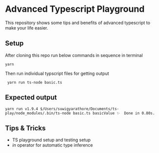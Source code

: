 # Advanced Typescript Playground

This repository shows some tips and benefits of advanced typescript to make your life easier.

## Setup

After cloning this repo run below commands in sequence in terminal

```yarn```

Then run individual typscript files for getting output

``` yarn run ts-node basic.ts```


## Expected output

`yarn run v1.9.4
$/Users/suwigyarathore/Documents/ts-play/node_modules/.bin/ts-node basic.ts
basicValue
✨  Done in 0.80s. `

## Tips & Tricks

* TS playground setup and testing setup
* *in* operator for automatic type inference


